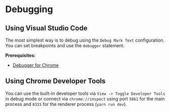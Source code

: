 # Debugging

## Using Visual Studio Code

The most simplest way is to debug using the `Debug Mark Text` configuration. You can set breakpoints and use the `debugger` statement.

**Prerequisites:**

- [Debugger for Chrome](https://marketplace.visualstudio.com/itemdetails?itemName=msjsdiag.debugger-for-chrome)

## Using Chrome Developer Tools

You can use the built-in developer tools via `View -> Toggle Developer Tools` in debug mode or connect via `chrome://inspect` using port `5861` for the main process and `8315` for the renderer process (`yarn run dev`).
